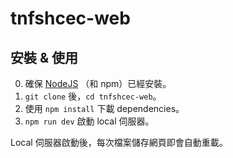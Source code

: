 # tnfshcec-web

## 安裝 & 使用

0. 確保 [NodeJS](https://nodejs.org) （和 npm）已經安裝。
1. `git clone` 後，`cd tnfshcec-web`。
2. 使用 `npm install` 下載 dependencies。
3. `npm run dev` 啟動 local 伺服器。

Local 伺服器啟動後，每次檔案儲存網頁即會自動重載。
